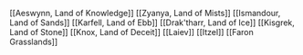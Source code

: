 [[Aeswynn, Land of Knowledge]]
[[Zyanya, Land of Mists]]
[[Ismandour, Land of Sands]]
[[Karfell, Land of Ebb]]
[[Drak'tharr, Land of Ice]]
[[Kisgrek, Land of Stone]]
[[Knox, Land of Deceit]]
[[Laiev]]
[[Itzel]]
[[Faron Grasslands]]